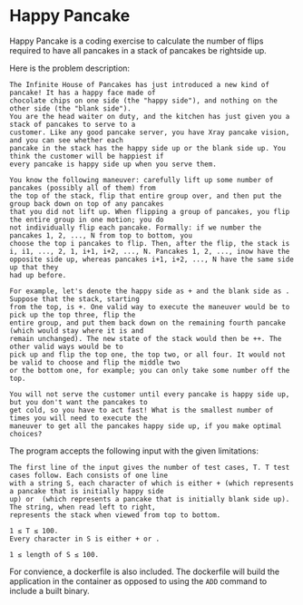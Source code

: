 # Happy Pancake

Happy Pancake is a coding exercise to calculate the number of flips required to have all pancakes in a stack of pancakes be rightside up.

Here is the problem description:

```text
The Infinite House of Pancakes has just introduced a new kind of pancake! It has a happy face made of
chocolate chips on one side (the "happy side"), and nothing on the other side (the "blank side").
You are the head waiter on duty, and the kitchen has just given you a stack of pancakes to serve to a
customer. Like any good pancake server, you have X­ray pancake vision, and you can see whether each
pancake in the stack has the happy side up or the blank side up. You think the customer will be happiest if
every pancake is happy side up when you serve them.

You know the following maneuver: carefully lift up some number of pancakes (possibly all of them) from
the top of the stack, flip that entire group over, and then put the group back down on top of any pancakes
that you did not lift up. When flipping a group of pancakes, you flip the entire group in one motion; you do
not individually flip each pancake. Formally: if we number the pancakes 1, 2, ..., N from top to bottom, you
choose the top i pancakes to flip. Then, after the flip, the stack is i, i­1, ..., 2, 1, i+1, i+2, ..., N. Pancakes 1, 2, ..., inow have the opposite side up, whereas pancakes i+1, i+2, ..., N have the same side up that they
had up before.

For example, let's denote the happy side as + and the blank side as ­. Suppose that the stack, starting
from the top, is ­­+­. One valid way to execute the maneuver would be to pick up the top three, flip the
entire group, and put them back down on the remaining fourth pancake (which would stay where it is and
remain unchanged). The new state of the stack would then be ­++­. The other valid ways would be to
pick up and flip the top one, the top two, or all four. It would not be valid to choose and flip the middle two
or the bottom one, for example; you can only take some number off the top.

You will not serve the customer until every pancake is happy side up, but you don't want the pancakes to
get cold, so you have to act fast! What is the smallest number of times you will need to execute the
maneuver to get all the pancakes happy side up, if you make optimal choices?
```

The program accepts the following input with the given limitations:

```text
The first line of the input gives the number of test cases, T. T test cases follow. Each consists of one line
with a string S, each character of which is either + (which represents a pancake that is initially happy side
up) or ­ (which represents a pancake that is initially blank side up). The string, when read left to right,
represents the stack when viewed from top to bottom.

1 ≤ T ≤ 100.
Every character in S is either + or ­.

1 ≤ length of S ≤ 100.
```

For convience, a dockerfile is also included. The dockerfile will build the application in the container as opposed to using the `ADD` command to include a built binary.